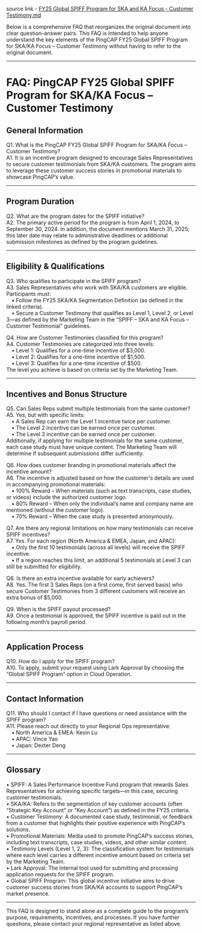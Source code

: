 source link - [FY25 Global SPIFF Program for SKA and KA Focus - Customer Testimony.md](https://pingcap.feishu.cn/wiki/CKDKwR466ilCISkmEabcFHkenJd)

Below is a comprehensive FAQ that reorganizes the original document into clear question–answer pairs. This FAQ is intended to help anyone understand the key elements of the PingCAP FY25 Global SPIFF Program for SKA/KA Focus – Customer Testimony without having to refer to the original document.

--------------------------------------------------

# FAQ: PingCAP FY25 Global SPIFF Program for SKA/KA Focus – Customer Testimony

## General Information

Q1. What is the PingCAP FY25 Global SPIFF Program for SKA/KA Focus – Customer Testimony?  
A1. It is an incentive program designed to encourage Sales Representatives to secure customer testimonials from SKA/KA customers. The program aims to leverage these customer success stories in promotional materials to showcase PingCAP’s value.

--------------------------------------------------

## Program Duration

Q2. What are the program dates for the SPIFF initiative?  
A2. The primary active period for the program is from April 1, 2024, to September 30, 2024. In addition, the document mentions March 31, 2025; this later date may relate to administrative deadlines or additional submission milestones as defined by the program guidelines.

--------------------------------------------------

## Eligibility & Qualifications

Q3. Who qualifies to participate in the SPIFF program?  
A3. Sales Representatives who work with SKA/KA customers are eligible. Participants must:  
 • Follow the FY25 SKA/KA Segmentation Definition (as defined in the linked criteria).  
 • Secure a Customer Testimony that qualifies as Level 1, Level 2, or Level 3—as defined by the Marketing Team in the “SPIFF – SKA and KA Focus – Customer Testimonial” guidelines.

Q4. How are Customer Testimonies classified for this program?  
A4. Customer Testimonies are categorized into three levels:  
 • Level 1: Qualifies for a one-time incentive of $3,000.  
 • Level 2: Qualifies for a one-time incentive of $1,500.  
 • Level 3: Qualifies for a one-time incentive of $500.  
The level you achieve is based on criteria set by the Marketing Team.

--------------------------------------------------

## Incentives and Bonus Structure

Q5. Can Sales Reps submit multiple testimonials from the same customer?  
A5. Yes, but with specific limits:  
 • A Sales Rep can earn the Level 1 incentive twice per customer.  
 • The Level 2 incentive can be earned once per customer.  
 • The Level 3 incentive can be earned once per customer.  
Additionally, if applying for multiple testimonials for the same customer, each case study must have unique content. The Marketing Team will determine if subsequent submissions differ sufficiently.

Q6. How does customer branding in promotional materials affect the incentive amount?  
A6. The incentive is adjusted based on how the customer's details are used in accompanying promotional materials:  
 • 100% Reward – When materials (such as text transcripts, case studies, or videos) include the authorized customer logo.  
 • 80% Reward – When only the individual’s name and company name are mentioned (without the customer logo).  
 • 70% Reward – When the case study is presented anonymously.

Q7. Are there any regional limitations on how many testimonials can receive SPIFF incentives?  
A7. Yes. For each region (North America & EMEA, Japan, and APAC):  
 • Only the first 10 testimonials (across all levels) will receive the SPIFF incentive.  
 • If a region reaches this limit, an additional 5 testimonials at Level 3 can still be submitted for eligibility.

Q8. Is there an extra incentive available for early achievers?  
A8. Yes. The first 3 Sales Reps (on a first come, first served basis) who secure Customer Testimonies from 3 different customers will receive an extra bonus of $5,000.

Q9. When is the SPIFF payout processed?  
A9. Once a testimonial is approved, the SPIFF incentive is paid out in the following month’s payroll period.

--------------------------------------------------

## Application Process

Q10. How do I apply for the SPIFF program?  
A10. To apply, submit your request using Lark Approval by choosing the “Global SPIFF Program” option in Cloud Operation.

--------------------------------------------------

## Contact Information

Q11. Who should I contact if I have questions or need assistance with the SPIFF program?  
A11. Please reach out directly to your Regional Ops representative:  
 • North America & EMEA: Kevin Lu  
 • APAC: Vince Yao  
 • Japan: Dexter Deng

--------------------------------------------------

## Glossary

• SPIFF: A Sales Performance Incentive Fund program that rewards Sales Representatives for achieving specific targets—in this case, securing customer testimonials.  
• SKA/KA: Refers to the segmentation of key customer accounts (often “Strategic Key Account” or “Key Account”) as defined in the FY25 criteria.  
• Customer Testimony: A documented case study, testimonial, or feedback from a customer that highlights their positive experience with PingCAP’s solutions.  
• Promotional Materials: Media used to promote PingCAP’s success stories, including text transcripts, case studies, videos, and other similar content.  
• Testimony Levels (Level 1, 2, 3): The classification system for testimonials where each level carries a different incentive amount based on criteria set by the Marketing Team.  
• Lark Approval: The internal tool used for submitting and processing application requests for the SPIFF program.  
• Global SPIFF Program: This global incentive initiative aims to drive customer success stories from SKA/KA accounts to support PingCAP’s market presence.

--------------------------------------------------

This FAQ is designed to stand alone as a complete guide to the program’s purpose, requirements, incentives, and processes. If you have further questions, please contact your regional representative as listed above.